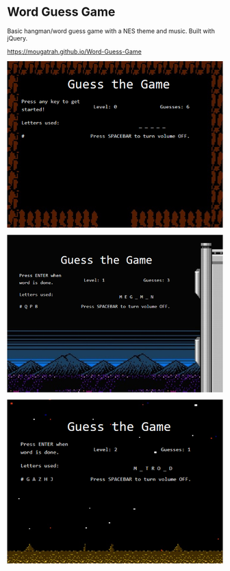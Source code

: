 # Word Guess Game

Basic hangman/word guess game with a NES theme and music.
Built with jQuery.

https://mougatrah.github.io/Word-Guess-Game

![zeldaexample](./assets/images/zeldascreenshot.png)

![megamanexample](./assets/images/megamanscreenshot.png)

![metroidexample](./assets/images/metroidscreenshot.png)